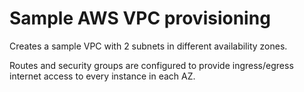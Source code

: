 # Sample AWS VPC provisioning

Creates a sample VPC with 2 subnets in different availability zones.

Routes and security groups are configured to provide ingress/egress internet access to every instance in each AZ.
